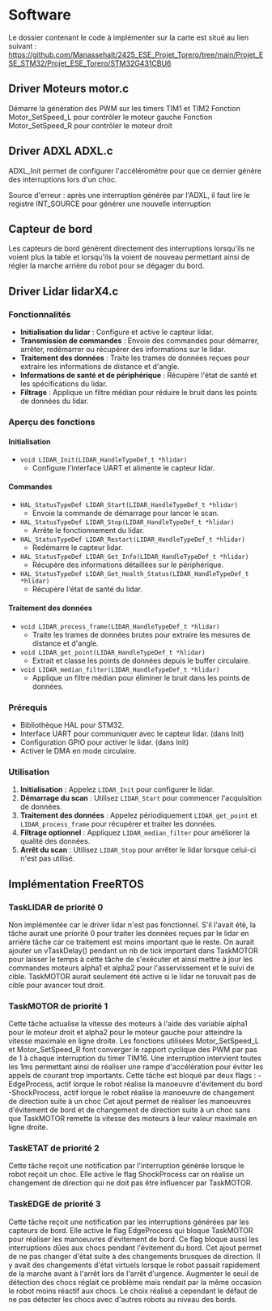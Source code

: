 # Software

Le dossier contenant le code à implémenter sur la carte est situé au lien suivant :
https://github.com/Manassehalt/2425_ESE_Projet_Torero/tree/main/Projet_ESE_STM32/Projet_ESE_Torero/STM32G431CBU6

## Driver Moteurs motor.c
Démarre la génération des PWM sur les timers TIM1 et TIM2
Fonction Motor_SetSpeed_L pour contrôler le moteur gauche
Fonction Motor_SetSpeed_R pour contrôler le moteur droit

## Driver ADXL ADXL.c
ADXL_Init permet de configurer l'accéléromètre pour que ce dernier génère des interruptions lors d'un choc.

Source d'erreur : après une interruption générée par l'ADXL, il faut lire le registre INT_SOURCE pour générer une nouvelle interruption

## Capteur de bord
Les capteurs de bord génèrent directement des interruptions lorsqu'ils ne voient plus la table et 
lorsqu'ils la voient de nouveau permettant ainsi de régler la marche arrière du robot pour se dégager du bord.

## Driver Lidar lidarX4.c
### Fonctionnalités
- **Initialisation du lidar** : Configure et active le capteur lidar.
- **Transmission de commandes** : Envoie des commandes pour démarrer, arrêter, redémarrer ou récupérer des informations sur le lidar.
- **Traitement des données** : Traite les trames de données reçues pour extraire les informations de distance et d'angle.
- **Informations de santé et de périphérique** : Récupère l'état de santé et les spécifications du lidar.
- **Filtrage** : Applique un filtre médian pour réduire le bruit dans les points de données du lidar.

### Aperçu des fonctions
#### Initialisation
- `void LIDAR_Init(LIDAR_HandleTypeDef_t *hlidar)`
  - Configure l'interface UART et alimente le capteur lidar.

#### Commandes
- `HAL_StatusTypeDef LIDAR_Start(LIDAR_HandleTypeDef_t *hlidar)`
  - Envoie la commande de démarrage pour lancer le scan.
- `HAL_StatusTypeDef LIDAR_Stop(LIDAR_HandleTypeDef_t *hlidar)`
  - Arrête le fonctionnement du lidar.
- `HAL_StatusTypeDef LIDAR_Restart(LIDAR_HandleTypeDef_t *hlidar)`
  - Redémarre le capteur lidar.
- `HAL_StatusTypeDef LIDAR_Get_Info(LIDAR_HandleTypeDef_t *hlidar)`
  - Récupère des informations détaillées sur le périphérique.
- `HAL_StatusTypeDef LIDAR_Get_Health_Status(LIDAR_HandleTypeDef_t *hlidar)`
  - Récupère l'état de santé du lidar.

#### Traitement des données
- `void LIDAR_process_frame(LIDAR_HandleTypeDef_t *hlidar)`
  - Traite les trames de données brutes pour extraire les mesures de distance et d'angle.
- `void LIDAR_get_point(LIDAR_HandleTypeDef_t *hlidar)`
  - Extrait et classe les points de données depuis le buffer circulaire.
- `void LIDAR_median_filter(LIDAR_HandleTypeDef_t *hlidar)`
  - Applique un filtre médian pour éliminer le bruit dans les points de données.

### Prérequis
- Bibliothèque HAL pour STM32.
- Interface UART pour communiquer avec le capteur lidar. (dans Init)
- Configuration GPIO pour activer le lidar. (dans Init)
- Activer le DMA en mode circulaire.

### Utilisation
1. **Initialisation** : Appelez `LIDAR_Init` pour configurer le lidar.
2. **Démarrage du scan** : Utilisez `LIDAR_Start` pour commencer l'acquisition de données.
3. **Traitement des données** : Appelez périodiquement `LIDAR_get_point` et `LIDAR_process_frame` pour récupérer et traiter les données.
4. **Filtrage optionnel** : Appliquez `LIDAR_median_filter` pour améliorer la qualité des données.
5. **Arrêt du scan** : Utilisez `LIDAR_Stop` pour arrêter le lidar lorsque celui-ci n'est pas utilisé.


## Implémentation FreeRTOS

### TaskLIDAR de priorité 0
Non implémentée car le driver lidar n'est pas fonctionnel. S'il l'avait été, la tâche aurait une priorité 0 pour traiter les données reçues par le
lidar en arrière tâche car ce traitement est moins important que le reste. On aurait ajouter un vTaskDelay() pendant un nb de tick important dans TaskMOTOR pour laisser 
le temps à cette tâche de s'exécuter et ainsi mettre à jour les commandes moteurs alpha1 et alpha2 pour l'asservissement et le suivi de cible. TaskMOTOR 
aurait seulement été active si le lidar ne toruvait pas de cible pour avancer tout droit.

### TaskMOTOR de priorité 1
Cette tâche actualise la vitesse des moteurs à l'aide des variable alpha1 pour le moteur droit et alpha2 pour le moteur gauche pour atteindre 
la vitesse maximale en ligne droite.
Les fonctions utilisées Motor_SetSpeed_L et Motor_SetSpeed_R font converger le rapport cyclique des PWM par pas de 1 à chaque interruption
du timer TIM16. Une interruption intervient toutes les 1ms permettant ainsi de réaliser une rampe d'accélération pour éviter les appels de
courant trop importants.
Cette tâche est bloqué par deux flags :
  -EdgeProcess, actif lorque le robot réalise la manoeuvre d'évitement du bord
  -ShockProcess, actif lorque le robot réalise la manoeuvre de changement de direction suite à un choc
Cet ajout permet de réaliser les manoeuvres d'évitement de bord et de changement de direction suite à un choc sans que TaskMOTOR remette la vitesse
des moteurs à leur valeur maximale en ligne droite.

### TaskETAT de priorité 2
Cette tâche reçoit une notification par l'interruption générée lorsque le robot reçoit un choc. Elle active le flag ShockProcess car on réalise 
un changement de direction qui ne doit pas être influencer par TaskMOTOR.

### TaskEDGE de priorité 3
Cette tâche reçoit une notification par les interruptions générées par les capteurs de bord. Elle active le flag EdgeProcess qui bloque TaskMOTOR
pour réaliser les manoeuvres d'évitement de bord. Ce flag bloque aussi les interruptions dûes aux chocs pendant l'évitement du bord.
Cet ajout permet de ne pas changer d'état suite à des changements brusques de direction. Il y avait des changements d'état virtuels lorsque le 
robot passait rapidement de la marche avant à l'arrêt lors de l'arrêt d'urgence. Augmenter le seuil de détection des chocs réglait ce problème 
mais rendait par la même occasion le robot moins réactif aux chocs. Le choix réalisé a cependant le défaut de ne pas détecter les chocs avec d'autres 
robots au niveau des bords.

